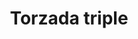 ---
title: Torzada triple
date: 
draft: false

# descripcion
description : Pulsera de plata ajustable

materials: Plata 925

color: Plateado

dimensions: 6cm (ajustable)

code: 03-09-0060

type: "Pulseras"

categories: []

# Images
# first image will be shown in the product page
images:
  # - image: "images/path_to_image"
  # La ubicacion de las imagenes es imagenes/Pulseras/Pulseras.Plata/03-09-0060-torzada-triple
  - image: "./images/pulseras/plata/03-09-0060-torzada-triple_a.JPG"
  - image: "./images/pulseras/plata/03-09-0060-torzada-triple_b.JPG"
---
